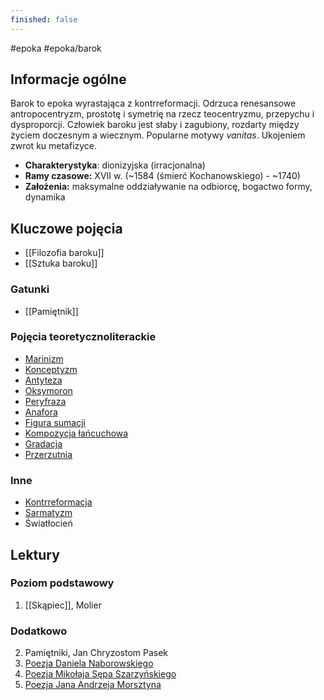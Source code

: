 ```yaml
---
finished: false
---
```

#epoka #epoka/barok  
## Informacje ogólne
Barok to epoka wyrastająca z kontrreformacji. Odrzuca renesansowe antropocentryzm, prostotę i symetrię na rzecz teocentryzmu, przepychu i dysproporcji. Człowiek baroku jest słaby i zagubiony, rozdarty między życiem doczesnym a wiecznym. Popularne motywy *vanitas*. Ukojeniem zwrot ku metafizyce.
- **Charakterystyka**: dionizyjska (irracjonalna)
- **Ramy czasowe:** XVII w. (~1584 (śmierć Kochanowskiego) - ~1740)
- **Założenia:** maksymalne oddziaływanie na odbiorcę, bogactwo formy, dynamika
## Kluczowe pojęcia
- [[Filozofia baroku]]
- [[Sztuka baroku]]
### Gatunki
- [[Pamiętnik]]
### Pojęcia teoretycznoliterackie
- [Marinizm](./Sztuka%20baroku#^marinizm)
- [Konceptyzm](./Sztuka%20baroku#^konceptyzm)
- [Antyteza](./Sztuka%20baroku#^antyteza)
- [Oksymoron](./Sztuka%20baroku#^oksymoron)
- [Peryfraza](./Sztuka%20baroku#^peryfraza)
- [Anafora](./Sztuka%20baroku#^anafora)
- [Figura sumacji](./Sztuka%20baroku#^figurasumacji)
- [Kompozycja łańcuchowa](./Sztuka%20baroku#^kompozycjalancuchowa)
- [Gradacja](./Sztuka%20baroku#^gradacja)
- [Przerzutnia](./Sztuka%20baroku#^elipsa)
### Inne
- [Kontrreformacja](./Filozofia%20baroku#^kontrreformacja)
- [Sarmatyzm](./Filozofia%20baroku#^sarmatyzm)
- Światłocień
## Lektury

### Poziom podstawowy
1. [[Skąpiec]], Molier
### Dodatkowo
2. Pamiętniki, Jan Chryzostom Pasek
3. [Poezja Daniela Naborowskiego](Poezja%20baroku.md#Daniel%20Naborowski) 
4. [Poezja Mikołaja Sępa Szarzyńskiego](Poezja%20baroku.md#Mikołaj%20Sęp%20Szarzyński)
5. [Poezja Jana Andrzeja Morsztyna](Poezja%20baroku.md#Jan%20Andrzej%20Morsztyn)